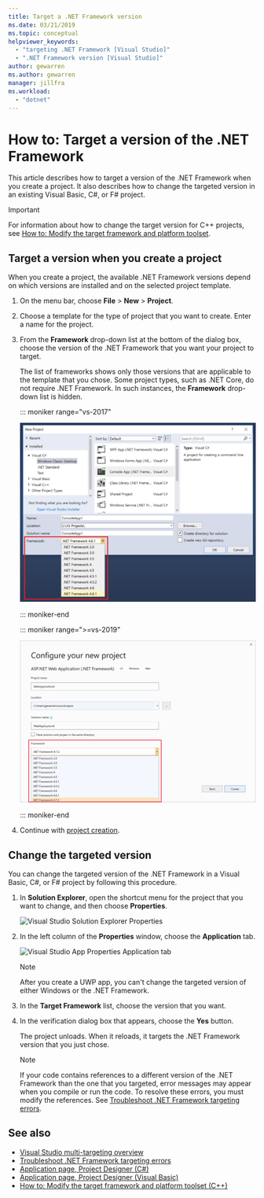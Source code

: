 ```yaml
---
title: Target a .NET Framework version
ms.date: 03/21/2019
ms.topic: conceptual
helpviewer_keywords:
  - "targeting .NET Framework [Visual Studio]"
  - ".NET Framework version [Visual Studio]"
author: gewarren
ms.author: gewarren
manager: jillfra
ms.workload:
  - "dotnet"
---
```

# How to: Target a version of the .NET Framework

This article describes how to target a version of the .NET Framework when you create a project. It also describes how to change the targeted version in an existing Visual Basic, C#, or F# project.

> [!IMPORTANT]
> For information about how to change the target version for C++ projects, see [How to: Modify the target framework and platform toolset](/cpp/build/how-to-modify-the-target-framework-and-platform-toolset).

## Target a version when you create a project

When you create a project, the available .NET Framework versions depend on which versions are installed and on the selected project template.

1. On the menu bar, choose **File** > **New** > **Project**.

1. Choose a template for the type of project that you want to create. Enter a name for the project.

1. From the **Framework** drop-down list at the bottom of the dialog box, choose the version of the .NET Framework that you want your project to target.

   The list of frameworks shows only those versions that are applicable to the template that you chose. Some project types, such as .NET Core, do not require .NET Framework. In such instances, the **Framework** drop-down list is hidden.

   ::: moniker range="vs-2017"

   ![Framework drop-down in New Project dialog](media/vside-newproject-framework.png)

   ::: moniker-end

   ::: moniker range=">=vs-2019"

   ![Framework selector in VS 2019](media/vs-2019/configure-new-project-framework.png)

   ::: moniker-end

1. Continue with [project creation](create-new-project.md).

## Change the targeted version

You can change the targeted version of the .NET Framework in a Visual Basic, C#, or F# project by following this procedure.

1. In **Solution Explorer**, open the shortcut menu for the project that you want to change, and then choose **Properties**.

    ![Visual Studio Solution Explorer Properties](../ide/media/vs_slnexplorer_properties.png)

1. In the left column of the **Properties** window, choose the **Application** tab.

    ![Visual Studio App Properties Application tab](../ide/media/vs_slnexplorer_properties_applicationtab.png)

    > [!NOTE]
    > After you create a UWP app, you can't change the targeted version of either Windows or the .NET Framework.

1. In the **Target Framework** list, choose the version that you want.

1. In the verification dialog box that appears, choose the **Yes** button.

    The project unloads. When it reloads, it targets the .NET Framework version that you just chose.

    > [!NOTE]
    > If your code contains references to a different version of the .NET Framework than the one that you targeted, error messages may appear when you compile or run the code. To resolve these errors, you must modify the references. See [Troubleshoot .NET Framework targeting errors](../msbuild/troubleshooting-dotnet-framework-targeting-errors.md).

## See also

- [Visual Studio multi-targeting overview](../ide/visual-studio-multi-targeting-overview.md)
- [Troubleshoot .NET Framework targeting errors](../msbuild/troubleshooting-dotnet-framework-targeting-errors.md)
- [Application page, Project Designer (C#)](../ide/reference/application-page-project-designer-csharp.md)
- [Application page, Project Designer (Visual Basic)](../ide/reference/application-page-project-designer-visual-basic.md)
- [How to: Modify the target framework and platform toolset (C++)](/cpp/build/how-to-modify-the-target-framework-and-platform-toolset)